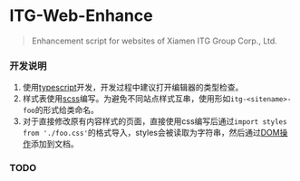# ITG-Web-Enhance

> Enhancement script for websites of Xiamen ITG Group Corp., Ltd.

### 开发说明

1. 使用[typescript](https://www.typescriptlang.org/)开发，开发过程中建议打开编辑器的类型检查。
2. 样式表使用[scss](https://sass-lang.com/)编写。为避免不同站点样式互串，使用形如`itg-<sitename>-foo`的形式给类命名。
3. 对于直接修改原有内容样式的页面，直接使用css编写后通过`import styles from './foo.css'`的格式导入，styles会被读取为字符串，然后通过[DOM操作](./src/utils/dom.ts#L63)添加到文档。

### TODO


